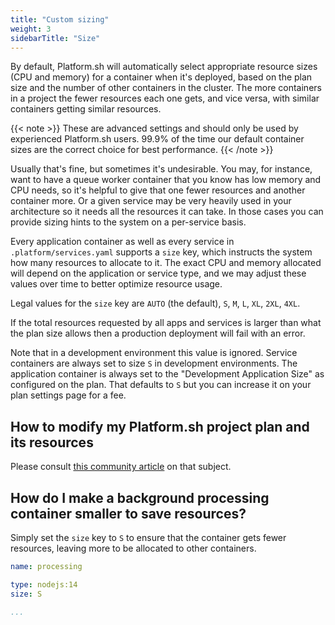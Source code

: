 ```yaml
---
title: "Custom sizing"
weight: 3
sidebarTitle: "Size"
---
```


By default, Platform.sh will automatically select appropriate resource sizes (CPU and memory) for a container when it's deployed, based on the plan size and the number of other containers in the cluster.  The more containers in a project the fewer resources each one gets, and vice versa, with similar containers getting similar resources.

{{< note >}}
These are advanced settings and should only be used by experienced Platform.sh users.  99.9% of the time our default container sizes are the correct choice for best performance.
{{< /note >}}

Usually that's fine, but sometimes it's undesirable.  You may, for instance, want to have a queue worker container that you know has low memory and CPU needs, so it's helpful to give that one fewer resources and another container more.  Or a given service may be very heavily used in your architecture so it needs all the resources it can take.  In those cases you can provide sizing hints to the system on a per-service basis.

Every application container as well as every service in `.platform/services.yaml` supports a `size` key, which instructs the system how many resources to allocate to it.  The exact CPU and memory allocated will depend on the application or service type, and we may adjust these values over time to better optimize resource usage.

Legal values for the `size` key are `AUTO` (the default), `S`, `M`, `L`, `XL`, `2XL`, `4XL`.

If the total resources requested by all apps and services is larger than what the plan size allows then a production deployment will fail with an error.

Note that in a development environment this value is ignored.  Service containers are always set to size `S` in development environments.  The application container is always set to the "Development Application Size" as configured on the plan.  That defaults to `S` but you can increase it on your plan settings page for a fee.

## How to modify my Platform.sh project plan and its resources

Please consult [this community article](https://community.platform.sh/t/how-to-modify-my-platform-sh-project-plan-and-its-resources/130) on that subject.

## How do I make a background processing container smaller to save resources?

Simply set the `size` key to `S` to ensure that the container gets fewer resources, leaving more to be allocated to other containers.

```yaml
name: processing

type: nodejs:14
size: S

...
```
